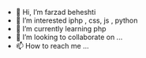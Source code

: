 - 👋 Hi, I’m farzad beheshti
- 👀 I’m interested iphp , css, js , python
- 🌱 I’m currently learning php
- 💞️ I’m looking to collaborate on ...
- 📫 How to reach me ...

<!---
farzadkb95/farzadkb95 is a ✨ special ✨ repository because its `README.md` (this file) appears on your GitHub profile.
You can click the Preview link to take a look at your changes.
--->
